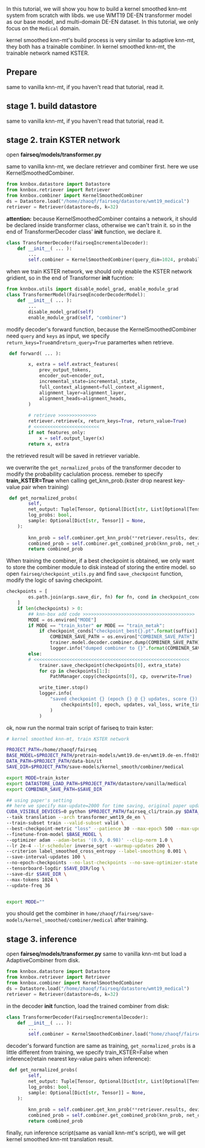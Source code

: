 In this tutorial, we will show you how to build a kernel smoothed knn-mt system from scratch with libds. we use WMT19 DE-EN transformer model as our base model, and multi-domain DE-EN dataset. In this tutorial, we only focus on the `Medical` domain.

kernel smoothed knn-mt's build process is very similar to adaptive knn-mt, they both has a trainable combiner. In kernel smoothed knn-mt, the trainable network named KSTER.


## Prepare
same to vanilla knn-mt, if you haven't read that tutorial, read it.


## stage 1. build datastore
same to vanilla knn-mt, if you haven't read that tutorial, read it.


## stage 2. train KSTER network
open **fairseq/models/transformer.py**

same to vanilla knn-mt, we declare retriever and combiner first. here we use KernelSmoothedCombiner.
```python
from knnbox.datastore import Datastore
from knnbox.retriever import Retriever
from knnbox.combiner import KernelSmoothedCombiner
ds = Datastore.load("/home/zhaoqf/fairseq/datastore/wmt19_medical")
retriever = Retriever(datastore=ds, k=32)
```

**attention:** because KernelSmoothedCombiner contains a network, it should be declared inside transformer class, otherwise we can't train it.
so in the end of TransformerDecoder class' __init__ function, we declare it.
```python
class TransformerDecoder(FairseqIncrementalDecoder):
    def __init__( ... ):
        ...
        self.combiner = KernelSmoothedCombiner(query_dim=1024, probability_dim=42024)
```

when we train KSTER network, we should only enable the KSTER network gridient, so in the end of Transformer __init__ fucntion:

```python
from knnbox.utils import disable_model_grad, enable_module_grad
class TransformerModel(FairseqEncoderDecoderModel):
    def __init__( ... ):
        ...
        disable_model_grad(self)
        enable_module_grad(self, "combiner")
```

modify decoder's forward function, because the KernelSmoothedCombiner need `query` and `keys` as input, we specify `return_keys=True`and`return_query=True` paramertes when retrieve. 
```python
 def forward( ... ):

        x, extra = self.extract_features(
            prev_output_tokens,
            encoder_out=encoder_out,
            incremental_state=incremental_state,
            full_context_alignment=full_context_alignment,
            alignment_layer=alignment_layer,
            alignment_heads=alignment_heads,
        )
        
        # retrieve >>>>>>>>>>>>>>
        retriever.retrieve(x, return_keys=True, return_value=True)
        # <<<<<<<<<<<<<<<<<<<<<<<<
        if not features_only:
            x = self.output_layer(x)
        return x, extra
```
the retrieved result will be saved in retriever variable.


 we overwrite the `get_normalized_probs` of the transformer decoder to modify the probability caclulation process.
 remeber to specify **train_KSTER=True** when calling get_knn_prob.(kster drop nearest key-value pair when training)
```python
 def get_normalized_probs(
        self,
        net_output: Tuple[Tensor, Optional[Dict[str, List[Optional[Tensor]]]]],
        log_probs: bool,
        sample: Optional[Dict[str, Tensor]] = None,
    ):
        
        knn_prob = self.combiner.get_knn_prob(**retriever.results, device=net_output[0].device, train_KSTER=True)
        combined_prob = self.combiner.get_combined_prob(knn_prob, net_output[0], log_probs=log_probs)
        return combined_prob
```


When training the combiner, if a best checkpoint is obtained, we only want to store the combiner module to disk instead of storing the entire model. so open `fairseq/checkpoint_utils.py` and find `save_checkpoint` function, modify the logic of saving checkpoint.

```python
checkpoints = [
        os.path.join(args.save_dir, fn) for fn, cond in checkpoint_conds.items() if cond
    ]
    if len(checkpoints) > 0:
        ## knn-box add code >>>>>>>>>>>>>>>>>>>>>>>>>>>>>>>>>>>>>>>>>
        MODE = os.environ["MODE"]
        if MODE == "train_kster" or MODE == "train_metak":
            if checkpoint_conds["checkpoint_best{}.pt".format(suffix)]:
                COMBINER_SAVE_PATH = os.environ["COMBINER_SAVE_PATH"]
                trainer.model.decoder.combiner.dump(COMBINER_SAVE_PATH)
                logger.info("dumped combiner to {}".format(COMBINER_SAVE_PATH))
        else:
        # <<<<<<<<<<<<<<<<<<<<<<<<<<<<<<<<<<<<<<<<<<<<<<<<<<<<<<<<<
            trainer.save_checkpoint(checkpoints[0], extra_state)
            for cp in checkpoints[1:]:
                PathManager.copy(checkpoints[0], cp, overwrite=True)

            write_timer.stop()
            logger.info(
                "saved checkpoint {} (epoch {} @ {} updates, score {}) (writing took {} seconds)".format(
                    checkpoints[0], epoch, updates, val_loss, write_timer.sum
                )
            )
```

ok, now run the normal train script of fariseq to train kster:
```bash
# kernel smoothed knn-mt, train KSTER network

PROJECT_PATH=/home/zhaoqf/fairseq
BASE_MODEL=$PROJECT_PATH/pretrain-models/wmt19.de-en/wmt19.de-en.ffn8192.pt
DATA_PATH=$PROJECT_PATH/data-bin/it
SAVE_DIR=$PROJECT_PATH/save-models/kernel_smooth/combiner/medical

export MODE=train_kster
export DATASTORE_LOAD_PATH=$PROJECT_PATH/datastore/vanilla/medical
export COMBINER_SAVE_PATH=$SAVE_DIR

## using paper's setting
## here we specify max-update=2000 for time saving, original paper update 30000 steps.
CUDA_VISIBLE_DEVICES=0 python $PROJECT_PATH/fairseq_cli/train.py $DATA_PATH \
--task translation --arch transformer_wmt19_de_en \
--train-subset train --valid-subset valid \
--best-checkpoint-metric "loss" --patience 30 --max-epoch 500 --max-update 2000 \
--finetune-from-model $BASE_MODEL \
--optimizer adam --adam-betas '(0.9, 0.98)' --clip-norm 1.0 \
--lr 2e-4 --lr-scheduler inverse_sqrt --warmup-updates 200 \
--criterion label_smoothed_cross_entropy --label-smoothing 0.001 \
--save-interval-updates 100 \
--no-epoch-checkpoints --no-last-checkpoints --no-save-optimizer-state \
--tensorboard-logdir $SAVE_DIR/log \
--save-dir $SAVE_DIR \
--max-tokens 1024 \
--update-freq 36


export MODE=""
```
you should get the combiner in `home/zhaoqf/fairseq/save-models/kernel_smoothed/combiner/medical` after training.

## stage 3. inference
open **fairseq/models/transformer.py**
same to vanilla knn-mt but load a AdaptiveCombiner from disk.
```python
from knnbox.datastore import Datastore
from knnbox.retriever import Retriever
from knnbox.combiner import KernelSmoothedCombiner
ds = Datastore.load("/home/zhaoqf/fairseq/datastore/wmt19_medical")
retriever = Retriever(datastore=ds, k=32)
```

in the decoder __init__ function, load the trained combiner from disk:
```python
class TransformerDecoder(FairseqIncrementalDecoder):
    def __init__( ... ):
        ...
        self.combiner = KernelSmoothedCombiner.load("home/zhaoqf/fairseq/save-models/kernel_smoothed/combiner/medical")
```

decoder's forward function are same as training,  `get_normalized_probs` is a little different from training, we specify
train_KSTER=False when inference(retain nearest key-value pairs when inference):

```python
 def get_normalized_probs(
        self,
        net_output: Tuple[Tensor, Optional[Dict[str, List[Optional[Tensor]]]]],
        log_probs: bool,
        sample: Optional[Dict[str, Tensor]] = None,
    ):
        
        knn_prob = self.combiner.get_knn_prob(**retriever.results, device=net_output[0].device, train_KSTER=False)
        combined_prob = self.combiner.get_combined_prob(knn_prob, net_output[0], log_probs=log_probs)
        return combined_prob
```

finally, run inference script(same as vaniall knn-mt's script), we will get kernel smoothed knn-mt translation result.


